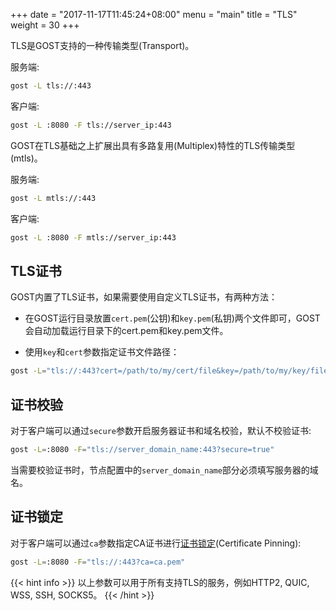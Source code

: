 +++
date = "2017-11-17T11:45:24+08:00"
menu = "main"
title = "TLS"
weight = 30
+++

TLS是GOST支持的一种传输类型(Transport)。

服务端:

```bash
gost -L tls://:443
```

客户端:

```bash
gost -L :8080 -F tls://server_ip:443
```

GOST在TLS基础之上扩展出具有多路复用(Multiplex)特性的TLS传输类型(mtls)。

服务端:

```bash
gost -L mtls://:443
```

客户端:

```bash
gost -L :8080 -F mtls://server_ip:443
```

## TLS证书

GOST内置了TLS证书，如果需要使用自定义TLS证书，有两种方法：

* 在GOST运行目录放置`cert.pem`(公钥)和`key.pem`(私钥)两个文件即可，GOST会自动加载运行目录下的cert.pem和key.pem文件。

* 使用`key`和`cert`参数指定证书文件路径：

```bash
gost -L="tls://:443?cert=/path/to/my/cert/file&key=/path/to/my/key/file"
```

## 证书校验

对于客户端可以通过`secure`参数开启服务器证书和域名校验，默认不校验证书:

```bash
gost -L=:8080 -F="tls://server_domain_name:443?secure=true"
```

当需要校验证书时，节点配置中的`server_domain_name`部分必须填写服务器的域名。

## 证书锁定

对于客户端可以通过`ca`参数指定CA证书进行[证书锁定](https://en.wikipedia.org/wiki/Transport_Layer_Security#Certificate_pinning)(Certificate Pinning):

```bash
gost -L=:8080 -F="tls://:443?ca=ca.pem"
```

{{< hint info >}}
以上参数可以用于所有支持TLS的服务，例如HTTP2, QUIC, WSS, SSH, SOCKS5。
{{< /hint >}}
